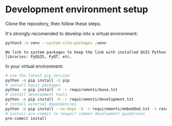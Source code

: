 # Development environment setup

Clone the repository, then follow these steps.

It's strongly recomended to develop into a virtual environment:

```bash
python3 -m venv --system-site-packages .venv
```

```{note}
We link to system packages to keep the link with installed QGIS Python libraries: PyQGIS, PyQT, etc.
```

In your virtual environment:

```bash
# use the latest pip version
python -m pip install -U pip
# install basic packages
python -m pip install -U -r requirements/base.txt
# install development tools
python -m pip install -U -r requirements/development.txt
# install external dependencies
python -m pip install --no-deps -U -r requirements/embedded.txt -t resource_sharing/ext_libs
# install pre-commit to respect common development guidelines
pre-commit install
```
